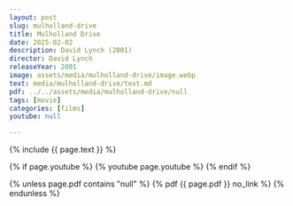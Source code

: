 ```yaml
---
layout: post
slug: mulholland-drive
title: Mulholland Drive
date: 2025-02-02
description: David Lynch (2001)
director: David Lynch
releaseYear: 2001
image: assets/media/mulholland-drive/image.webp
text: media/mulholland-drive/text.md
pdf: ../../assets/media/mulholland-drive/null
tags: [movie]
categories: [films]
youtube: null

---
```


{% include  {{ page.text }} %}

{% if page.youtube %}
  {% youtube page.youtube %}
{% endif %}

{% unless page.pdf contains "null" %}
  {% pdf {{ page.pdf }} no_link %}
{% endunless %}

